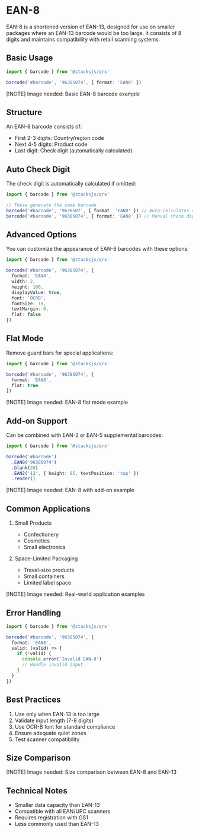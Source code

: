 # EAN-8

EAN-8 is a shortened version of EAN-13, designed for use on smaller packages where an EAN-13 barcode would be too large. It consists of 8 digits and maintains compatibility with retail scanning systems.

## Basic Usage

```ts
import { barcode } from '@stacksjs/qrx'

barcode('#barcode', '96385074', { format: 'EAN8' })
```

[!NOTE] Image needed: Basic EAN-8 barcode example

## Structure

An EAN-8 barcode consists of:

- First 2-3 digits: Country/region code
- Next 4-5 digits: Product code
- Last digit: Check digit (automatically calculated)

## Auto Check Digit

The check digit is automatically calculated if omitted:

```ts
import { barcode } from '@stacksjs/qrx'

// These generate the same barcode
barcode('#barcode', '9638507', { format: 'EAN8' }) // Auto-calculates check digit
barcode('#barcode', '96385074', { format: 'EAN8' }) // Manual check digit
```

## Advanced Options

You can customize the appearance of EAN-8 barcodes with these options:

```ts
import { barcode } from '@stacksjs/qrx'

barcode('#barcode', '96385074', {
  format: 'EAN8',
  width: 2,
  height: 100,
  displayValue: true,
  font: 'OCRB',
  fontSize: 18,
  textMargin: 0,
  flat: false
})
```

## Flat Mode

Remove guard bars for special applications:

```ts
import { barcode } from '@stacksjs/qrx'

barcode('#barcode', '96385074', {
  format: 'EAN8',
  flat: true
})
```

[!NOTE] Image needed: EAN-8 flat mode example

## Add-on Support

Can be combined with EAN-2 or EAN-5 supplemental barcodes:

```ts
import { barcode } from '@stacksjs/qrx'

barcode('#barcode')
  .EAN8('96385074')
  .blank(20)
  .EAN2('12', { height: 85, textPosition: 'top' })
  .render()
```

[!NOTE] Image needed: EAN-8 with add-on example

## Common Applications

1. Small Products
   - Confectionery
   - Cosmetics
   - Small electronics

2. Space-Limited Packaging
   - Travel-size products
   - Small containers
   - Limited label space

[!NOTE] Image needed: Real-world application examples

## Error Handling

```ts
import { barcode } from '@stacksjs/qrx'

barcode('#barcode', '96385074', {
  format: 'EAN8',
  valid: (valid) => {
    if (!valid) {
      console.error('Invalid EAN-8')
      // Handle invalid input
    }
  }
})
```

## Best Practices

1. Use only when EAN-13 is too large
2. Validate input length (7-8 digits)
3. Use OCR-B font for standard compliance
4. Ensure adequate quiet zones
5. Test scanner compatibility

## Size Comparison

[!NOTE] Image needed: Size comparison between EAN-8 and EAN-13

## Technical Notes

- Smaller data capacity than EAN-13
- Compatible with all EAN/UPC scanners
- Requires registration with GS1
- Less commonly used than EAN-13
